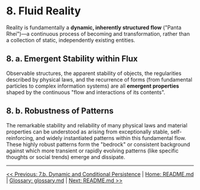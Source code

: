 # 8. Fluid Reality

Reality is fundamentally a **dynamic, inherently structured flow** ("Panta Rhei")—a continuous process of becoming and transformation, rather than a collection of static, independently existing entities.

## 8. a. Emergent Stability within Flux

Observable structures, the apparent stability of objects, the regularities described by physical laws, and the recurrence of forms (from fundamental particles to complex information systems) are all **emergent properties** shaped by the continuous "flow and interactions of its contents".

## 8. b. Robustness of Patterns

The remarkable stability and reliability of many physical
laws and material properties can be understood as arising from exceptionally stable, self-reinforcing, and widely instantiated patterns within this fundamental flow. These highly robust patterns form the "bedrock" or consistent background against which more transient or rapidly evolving patterns (like specific thoughts or social trends) emerge and dissipate.

---
[<< Previous: 7.b. Dynamic and Conditional Persistence](../07-agentive-dissolution-legacy/7b-dynamic-conditional-persistence.md) | [Home: README.md](../../README.md) | [Glossary: glossary.md](../glossary.md) | [Next: README.md >>](../../README.md)

